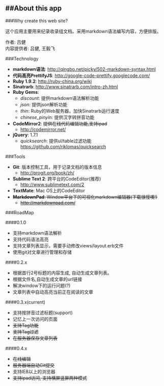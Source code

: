 ##About this app
---	

###Why create this web site?	

这个应用主要用来纪录收录组文档。采用markdown语法编写内容，方便排版。	

作者: 吕健  
内容提供者: 吕健, 王毅飞  


###Technology	

* __markdown语法__: <http://qingbo.net/picky/502-markdown-syntax.html>
* __代码高亮PrettifyJS__: <http://google-code-prettify.googlecode.com/>
* __Ruby 1.9.2__: <http://ruby-china.org/wiki>
* __Sinatrarb__: <http://www.sinatrarb.com/intro-zh.html>
* __Ruby Gems__:
	* _discount_: 提供markdown语法解析功能
	* _json:_ 提供json解析功能
	* _thin_: Ruby的Web服务器，加快Sinatrarb运行速度	
	* _chinese\_pinyin_: 提供汉字转拼音功能
* __CodeMirror2__: <del>提供在线代码编辑功能,支持ipad</del>
	* <http://codemirror.net/>
* __jQuery__: 1.7.1
	* _quicksearch_: 提供ul/table过滤功能 <https://github.com/riklomas/quicksearch>
	

###Tools	

* __Git__: 版本控制工具，用于记录文档的版本信息
	* <http://progit.org/book/zh/>
* __Sublime Text 2__: 跨平台的CodeEditor(推荐)
	* <http://www.sublimetext.com/2>
* __TextMate__: Mac OS上的CodeEditor
* <del>__MarkdownPad__: Window平台下的可视化markdown编辑器(下载很慢噢!)</del>
	* <del><http://markdownpad.com/></del>


###RoadMap

####0.1.0 

* 支持markdown语法解析
* 支持代码语法高亮
* 支持文章列表显示，需要手动修改views/layout.erb文件
* 使用git对文章进行管理和存储

####0.2.x

* 根据首行2号标题的内容生成, 自动生成文章列表。
* 根据文件名,自动生成文章的url链接
* 解决window下的运行问题(?)
* 文章列表中自动高亮当前正在阅读的文章

####0.3.x(current)

* 支持按拼音过滤标题(support)
* 记忆上一次访问的页面
* <del>支持Tag功能</del>
* <del>支持Tag过滤</del>
* <del>在服务器保存文章列表</del>

####0.4.x	

* <del>在线编辑</del>
* <del>服务器端自动Git提交</del>
* 支持IE8以上的浏览器
* <del>支持ipad访问, 支持横屏竖屏两种模式</del>
